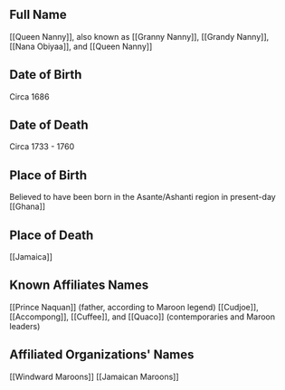 ## Full Name
[[Queen Nanny]], also known as [[Granny Nanny]], [[Grandy Nanny]], [[Nana Obiyaa]], and [[Queen Nanny]]

## Date of Birth
Circa 1686

## Date of Death
Circa 1733 - 1760

## Place of Birth
Believed to have been born in the Asante/Ashanti region in present-day [[Ghana]]

## Place of Death
[[Jamaica]]

## Known Affiliates Names
[[Prince Naquan]] (father, according to Maroon legend)
[[Cudjoe]], [[Accompong]], [[Cuffee]], and [[Quaco]] (contemporaries and Maroon leaders)

## Affiliated Organizations' Names
[[Windward Maroons]]
[[Jamaican Maroons]]